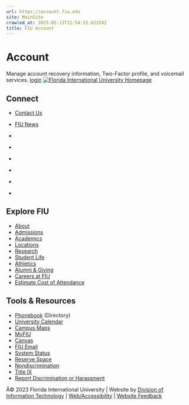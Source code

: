 ```yaml
---
url: https://account.fiu.edu
site: MainSite
crawled_at: 2025-05-13T11:54:32.622242
title: FIU Account
---
```


# Account
Manage account recovery information, Two-Factor profile, and voicemail services.
[login](https://account.fiu.edu/cas/)
[ ![Florida International University Homepage](https://www.fiu.edu/_assets/images/logo.png) ](https://account.fiu.edu/index.html)
## Connect
  * [Contact Us](https://account.fiu.edu/about/contact-us/index.html)
  * [FIU News](https://news.fiu.edu/)


  * [](https://www.instagram.com/fiuinstagram/)
  * [](https://www.linkedin.com/school/florida-international-university/)
  * [](https://www.facebook.com/floridainternational)
  * [](https://twitter.com/fiu)
  * [](https://www.youtube.com/user/FloridaInternational)
  * [](https://flickr.com/photos/fiu)


## Explore FIU
  * [About](https://account.fiu.edu/about/index.html)
  * [Admissions](https://account.fiu.edu/admissions/index.html)
  * [Academics](https://account.fiu.edu/academics/index.html)
  * [Locations](https://account.fiu.edu/locations/index.html)
  * [Research](https://account.fiu.edu/research/index.html)
  * [Student Life](https://account.fiu.edu/student-life/index.html)
  * [Athletics](https://account.fiu.edu/athletics/index.html)
  * [Alumni & Giving](https://account.fiu.edu/alumni-and-giving/index.html)
  * [Careers at FIU](https://hr.fiu.edu/careers/)
  * [Estimate Cost of Attendance](https://onestop.fiu.edu/finances/estimate-your-costs/)


## Tools & Resources
  * [Phonebook](https://phonebook.fiu.edu) (Directory)
  * [University Calendar](https://calendar.fiu.edu/)
  * [Campus Maps](http://campusmaps.fiu.edu/)
  * [MyFIU](https://my.fiu.edu/)
  * [Canvas](https://canvas.fiu.edu)
  * [FIU Email](http://mail.fiu.edu/)
  * [System Status](https://italerts.fiu.edu)
  * [Reserve Space](https://reservespace.fiu.edu/make-reservation/)
  * [Nondiscrimination](https://dei.fiu.edu/civil-rights-and-accessibility/harassment-and-discrimination/)
  * [Title IX](https://dei.fiu.edu/title-ix/)
  * [Report Discrimination or Harassment](https://report.fiu.edu/)


Â© 2023 Florida International University |  Website by [Division of Information Technology](https://it.fiu.edu) | [Web/Accessibility](https://accessibility.fiu.edu) | [Website Feedback](https://webforms.fiu.edu/view.php?id=370774)
